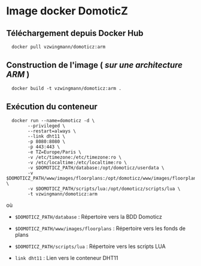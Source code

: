 # Image docker DomoticZ

## Téléchargement depuis Docker Hub
      docker pull vzwingmann/domoticz:arm

## Construction de l'image ( *sur une architecture ARM* )
      docker build -t vzwingmann/domoticz:arm .

## Exécution du conteneur 
      docker run --name=domoticz -d \
  		    --privileged \
  		    --restart=always \
  		    --link dht11 \
  		    -p 8080:8080 \
  		    -p 443:443 \
  		    -e TZ=Europe/Paris \
  		    -v /etc/timezone:/etc/timezone:ro \
  		    -v /etc/localtime:/etc/localtime:ro \
  		    -v $DOMOTICZ_PATH/database:/opt/domoticz/userdata \
  		    -v $DOMOTICZ_PATH/www/images/floorplans:/opt/domoticz/www/images/floorplans \
  		    -v $DOMOTICZ_PATH/scripts/lua:/opt/domoticz/scripts/lua \
  		    -t vzwingmann/domoticz:arm
    
où 
- `$DOMOTICZ_PATH/database` : Répertoire vers la BDD Domoticz
- `$DOMOTICZ_PATH/www/images/floorplans` : Répertoire vers les fonds de plans
- `$DOMOTICZ_PATH/scripts/lua` : Répertoire vers les scripts LUA

- `link dht11` : Lien vers le conteneur DHT11 
